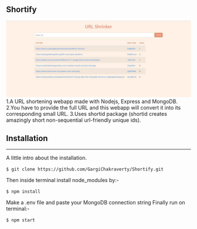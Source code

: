 ## Shortify
 ![Alt text](/images/image_ss.jpeg?raw=true "URL-Shrinker")
1.A URL shortening webapp made with Nodejs, Express and MongoDB. 
2.You have to provide the full URL and this webapp will convert it into its corresponding small URL.
3.Uses shortid package (shortid creates amazingly short non-sequential url-friendly unique ids).

## Installation
***
A little intro about the installation. 
```
$ git clone https://github.com/GargiChakraverty/Shortify.git
```
Then inside terminal install node_modules by:-
```
$ npm install
```
Make a .env file and paste your MongoDB connection string
Finally run on terminal:-
```
$ npm start
```
